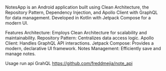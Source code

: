 NotesApp is an Android application built using Clean Architecture, the Repository Pattern, Dependency Injection, and Apollo Client with GraphQL for data management. Developed in Kotlin with Jetpack Compose for a modern UI.

Features
Architecture: Employs Clean Architecture for scalability and maintainability.
Repository Pattern: Centralizes data access logic.
Apollo Client: Handles GraphQL API interactions.
Jetpack Compose: Provides a modern, declarative UI framework.
Notes Management: Efficiently save and manage notes.

Usage
run api GrahQL
https://github.com/freddmejia/note_api

